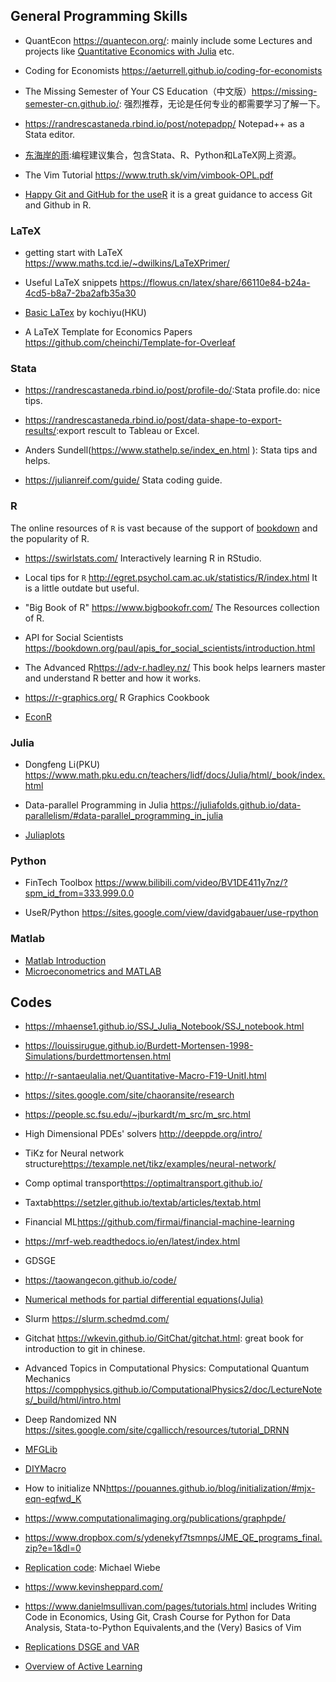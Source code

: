 
## General Programming Skills

- QuantEcon <https://quantecon.org/>: mainly include some Lectures and projects like [Quantitative Economics with Julia](https://julia.quantecon.org/intro.html#) etc.

- Coding for Economists <https://aeturrell.github.io/coding-for-economists>

- The Missing Semester of Your CS Education（中文版）<https://missing-semester-cn.github.io/>: 强烈推荐，无论是任何专业的都需要学习了解一下。

- <https://randrescastaneda.rbind.io/post/notepadpp/> Notepad++ as a Stata editor.

- [东海岸的雨](https://mp.weixin.qq.com/s?__biz=MzIyNzYzMTU1Mg==&mid=2247485480&idx=1&sn=7cc7eb58fa009e49448ebf93a604dfa5&chksm=e85f0087df28899169c14475b9db0c87382c7aaedaa4d24ef0f5322a65cc607036a543b0b4a7&scene=126&sessionid=1605496473&key=e746868e0bff7a6cece07a65db3af8041459f9643472fd4cb44ca4fef698eaeb858ff146bb2ef4ef34fcaba57e388766e1945d5e45e98e4e489d42301cc418e085ce22d62fcf274f10a10d41131f7d1c4bca37f564ce6bcdd1c70f927b53dc887c9bad5dda933c99d0cf2dd8df057ce06ee9d9483fd4d882437358a7560e6523&ascene=1&uin=MTQ2NTMzMzMwMQ%3D%3D&devicetype=Windows+10+x64&version=6300002f&lang=zh_CN&exportkey=AuetV39qbyezYSULwJ4KlwQ%3D&pass_ticket=27coS32I2rakUVjla%2B5an%2BYFJhZgtUpmjgitlYHx%2FCRtqJEQGroqJbaIms1M%2FPey&wx_header=0):编程建议集合，包含Stata、R、Python和LaTeX网上资源。

<!-- - Python - 100天从新手到大师 <https://github.com/jackfrued/Python-100-Days> -->

- The Vim Tutorial <https://www.truth.sk/vim/vimbook-OPL.pdf>

- [Happy Git and GitHub for the useR](https://happygitwithr.com) it is a great guidance to access Git and Github in R.


### LaTeX

- getting start with LaTeX <https://www.maths.tcd.ie/~dwilkins/LaTeXPrimer/>

- Useful LaTeX snippets <https://flowus.cn/latex/share/66110e84-b24a-4cd5-b8a7-2ba2afb35a30>

- [Basic LaTex](https://kochiuyu.github.io/programming/latex/basiclatex/) by kochiyu(HKU)

- A LaTeX Template for Economics Papers <https://github.com/cheinchi/Template-for-Overleaf>


### Stata

- <https://randrescastaneda.rbind.io/post/profile-do/>:Stata profile.do: nice tips.

- <https://randrescastaneda.rbind.io/post/data-shape-to-export-results/>:export rescult to Tableau or Excel.

- Anders Sundell(<https://www.stathelp.se/index_en.html> ): Stata tips and helps.

- <https://julianreif.com/guide/> Stata coding guide.


### R
The online resources of `R` is vast because of the support of [bookdown](https://bookdown.org/) and the popularity of R. 

- <https://swirlstats.com/> Interactively learning R in RStudio.

- Local tips for `R` <http://egret.psychol.cam.ac.uk/statistics/R/index.html> It is a little outdate but useful.

<!-- - R语言教程 <https://www.math.pku.edu.cn/teachers/lidf/docs/Rbook/html/_Rbook/index.html> -->

- "Big Book of R" <https://www.bigbookofr.com/> The Resources collection of R.

- API for Social Scientists <https://bookdown.org/paul/apis_for_social_scientists/introduction.html>

- The Advanced R<https://adv-r.hadley.nz/> This book helps learners master and understand R better and how it works.

- <https://r-graphics.org/> R Graphics Cookbook

- [EconR](http://www.econr.org/)

### Julia

<!-- - Julia中文文档 <https://docs.juliacn.com/latest/> -->

- Dongfeng Li(PKU) <https://www.math.pku.edu.cn/teachers/lidf/docs/Julia/html/_book/index.html>

- Data-parallel Programming in Julia <https://juliafolds.github.io/data-parallelism/#data-parallel_programming_in_julia>

- [Juliaplots](https://docs.juliaplots.org/latest/tutorial/)


### Python

<!-- - sklearn中文文档 <https://www.sklearncn.cn/> -->

<!-- - python 实用教程 <https://github.com/shibing624/python-tutorial> -->

- FinTech Toolbox <https://www.bilibili.com/video/BV1DE411y7nz/?spm_id_from=333.999.0.0> 

- UseR/Python <https://sites.google.com/view/davidgabauer/use-rpython>

### Matlab

- [Matlab Introduction](https://matlab-introduction.readthedocs.io/en/latest/index.html)
- [Microeconometrics and MATLAB](http://www.microeconometrics-code.com/)

## Codes
- <https://mhaense1.github.io/SSJ_Julia_Notebook/SSJ_notebook.html>
- <https://louissirugue.github.io/Burdett-Mortensen-1998-Simulations/burdettmortensen.html>
- <http://r-santaeulalia.net/Quantitative-Macro-F19-UnitI.html>
- <https://sites.google.com/site/chaoransite/research>
- <https://people.sc.fsu.edu/~jburkardt/m_src/m_src.html>
- High Dimensional PDEs' solvers <http://deeppde.org/intro/>
- TiKz for Neural network structure<https://texample.net/tikz/examples/neural-network/>
- Comp optimal transport<https://optimaltransport.github.io/>
- Taxtab<https://setzler.github.io/textab/articles/textab.html>
- Financial ML<https://github.com/firmai/financial-machine-learning>
- <https://mrf-web.readthedocs.io/en/latest/index.html>
- GDSGE
- <https://taowangecon.github.io/code/>
- [Numerical methods for partial differential equations(Julia)](https://aquaulb.github.io/book_solving_pde_mooc/solving_pde_mooc/notebooks/01_Introduction/01_00_Preface.html)

- Slurm <https://slurm.schedmd.com/>
- Gitchat <https://wkevin.github.io/GitChat/gitchat.html>: great book for introduction to git in chinese.

- Advanced Topics in Computational Physics: Computational Quantum Mechanics <https://compphysics.github.io/ComputationalPhysics2/doc/LectureNotes/_build/html/intro.html>

- Deep Randomized NN <https://sites.google.com/site/cgallicch/resources/tutorial_DRNN>

- [MFGLib](https://mfglib.readthedocs.io/en/latest/index.html)

- [DIYMacro](https://macrosimulation.org/)

- How to initialize NN<https://pouannes.github.io/blog/initialization/#mjx-eqn-eqfwd_K>

- <https://www.computationalimaging.org/publications/graphpde/>

- <https://www.dropbox.com/s/ydenekyf7tsmnps/JME_QE_programs_final.zip?e=1&dl=0>

- [Replication code](https://github.com/maswiebe): Michael Wiebe 

- <https://www.kevinsheppard.com/>

- <https://www.danielmsullivan.com/pages/tutorials.html> includes Writing Code in Economics, Using Git, Crash Course for Python for Data Analysis, Stata-to-Python Equivalents,and the (Very) Basics of Vim

- [Replications DSGE and VAR](https://sites.google.com/site/ambropo/replications)

- [Overview of Active Learning](https://jacobgil.github.io/deeplearning/activelearning)